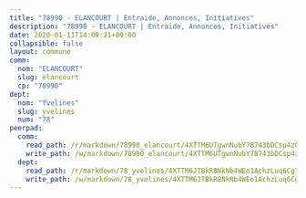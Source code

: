 ```yaml
---
title: "78990 - ELANCOURT | Entraide, Annonces, Initiatives"
description: "78990 - ELANCOURT | Entraide, Annonces, Initiatives"
date: 2020-01-11T14:09:21+09:00
collapsible: false
layout: commune
comm:
  nom: "ELANCOURT"
  slug: elancourt
  cp: "78990"
dept:
  nom: "Yvelines"
  slug: yvelines
  num: "78"
peerpad:
  comm:
    read_path: /r/markdown/78990_elancourt/4XTTM6UTgwnNubY78743bDCsp4zG9rXbxdqhg1Jn1tHRPdHdc
    write_path: /w/markdown/78990_elancourt/4XTTM6UTgwnNubY78743bDCsp4zG9rXbxdqhg1Jn1tHRPdHdc-K3TgUjMSQy7M6KwnaEQccuhiCK3vBrepyCPfp1zkf8okrT3xbGQTSX9DDEenRzNZXugv1XnFdARVTzdHciX79tWicMtaxNfwFnP13c3xysCu15yE9Pct4ugkaeznJfqxNDi6Vmqk
  dept:
    read_path: /r/markdown/78_yvelines/4XTTM6JTBkR8NkNb4WEo1AchzLuq6Cg73ydg7w9pErcQZA13p
    write_path: /w/markdown/78_yvelines/4XTTM6JTBkR8NkNb4WEo1AchzLuq6Cg73ydg7w9pErcQZA13p-K3TgUBFRQCPZwoWqJkunXeSjdgbtU3xzUSsui8DBc3rCTw6mbo4gNvfQRdE99JD3AnVW7fzseq687LKfGWCfAPajih5ByiZ3SpFz1r449oWaDnM5BHKZTbYtf6pEhRvzWbcazhrS
---
```


